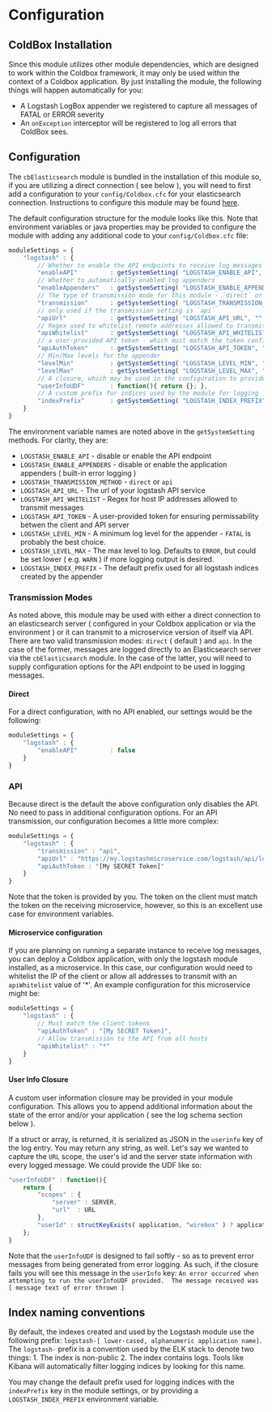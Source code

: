 # Configuration

## ColdBox Installation

Since this module utilizes other module dependencies, which are designed to work within the Coldbox framework, it may only be used within the context of a Coldbox application.  By just installing the module, the following things will happen automatically for you:

* A Logstash LogBox appender we registered to capture all messages of FATAL or ERROR severity
* An `onException` interceptor will be registered to log all errors that ColdBox sees.


## Configuration

The `cbElasticsearch` module is bundled in the installation of this module so, if you are utilizing a direct connection ( see below ), you will need to first add a configuration to your `config/Coldbox.cfc` for your elasticsearch connection.  Instructions to configure this module may be found [here](https://cbelasticsearch.ortusbooks.com/configuration).

The default configuration structure for the module looks like this.  Note that environment variables or java properties may be provided to configure the module with adding any additional code to your `config/Coldbox.cfc` file:

```js
moduleSettings = {
	"logstash" : {
		// Whether to enable the API endpoints to receive log messages
		"enableAPI" 		: getSystemSetting( "LOGSTASH_ENABLE_API", true ),
		// Whether to automatically enabled log appenders
		"enableAppenders" 	: getSystemSetting( "LOGSTASH_ENABLE_APPENDERS", true ),
		// The type of transmission mode for this module - `direct` or `api`
		"transmission" 		: getSystemSetting( "LOGSTASH_TRANSMISSION_METHOD", "direct" ),
		// only used if the transmission setting is `api`
		"apiUrl" 			: getSystemSetting( "LOGSTASH_API_URL", "" ),
		// Regex used to whitelist remote addresses allowed to transmit to the API - by default only 127.0.0.1 is allowed to transmit messages to the API
		"apiWhitelist" 		: getSystemSetting( "LOGSTASH_API_WHITELIST", "127.0.0.1" ),
		// a user-provided API token - which must match the token configured on the remote API microservice leave empty if using IP whitelisting
		"apiAuthToken" 		: getSystemSetting( "LOGSTASH_API_TOKEN", "" ),
		// Min/Max levels for the appender
		"levelMin" 			: getSystemSetting( "LOGSTASH_LEVEL_MIN", "FATAL" ),
		"levelMax" 			: getSystemSetting( "LOGSTASH_LEVEL_MAX", "ERROR" ),
		// A closure, which may be used in the configuration to provide custom information. Will be stored in the `userinfo` key in your logstash logs
		"userInfoUDF"       : function(){ return {}; },
		// A custom prefix for indices used by the module for logging
		"indexPrefix"       : getSystemSetting( "LOGSTASH_INDEX_PREFIX", "logstash-" & lcase( REReplaceNoCase(applicationName, "[^0-9A-Z_]", "_", "all") ) ) )
	}
}
```

The environment variable names are noted above in the `getSystemSetting` methods.  For clarity, they are:

- `LOGSTASH_ENABLE_API` - disable or enable the API endpoint
- `LOGSTASH_ENABLE_APPENDERS` - disable or enable the application appenders ( built-in error logging )
- `LOGSTASH_TRANSMISSION_METHOD` - `direct` or `api`
- `LOGSTASH_API_URL` - The url of your logstash API service
- `LOGSTASH_API_WHITELIST` - Regex for host IP addresses allowed to transmit messages
- `LOGSTASH_API_TOKEN` - A user-provided token for ensuring permissability betwen the client and API server
- `LOGSTASH_LEVEL_MIN` - A minimum log level for the appender - `FATAL` is probably the best choice.
- `LOGSTASH_LEVEL_MAX` - The max level to log.  Defaults to `ERROR`, but could be set lower ( e.g. `WARN` ) if more logging output is desired.
- `LOGSTASH_INDEX_PREFIX` - The default prefix used for all logstash indices created by the appender

### Transmission Modes

As noted above, this module may be used with either a direct connection to an elasticsearch server ( configured in your Coldbox application or via the environment ) or it can transmit to a microservice version of itself via API.   There are two valid transmission modes:  `direct` ( default ) and `api`.  In the case of the former, messages are logged directly to an Elasticsearch server via the `cbElasticsearch` module.  In the case of the latter, you will need to supply configuration options for the API endpoint to be used in logging messages.


#### Direct

For a direct configuration, with no API enabled, our settings would be the following:

```js
moduleSettings = {
	"logstash" : {
		"enableAPI" 		: false
	}
}
```

### API

Because direct is the default the above configuration only disables the API.  No need to pass in additional configuration options.
For an API transmission, our configuration becomes a little more complex:

```js
moduleSettings = {
	"logstash" : {
		"transmission" : "api",
		"apiUrl" : "https://my.logstashmicroservice.com/logstash/api/logs,
		"apiAuthToken : "[My SECRET Token]"
	}
}
```

Note that the token is provided by you. The token on the client must match the token on the receiving microservice, however, so this is an excellent use case for environment variables.

#### Microservice configuration

If you are planning on running a separate instance to receive log messages, you can deploy a Coldbox application, with only the logstash module installed, as a microservice.  In this case, our configuration would need to whitelist the IP of the client or allow all addresses to transmit with an `apiWhitelist` value of '*'.  An example configuration for this microservice might be:

```js
moduleSettings = {
	"logstash" : {
		// Must match the client tokens
		"apiAuthToken" : "[My SECRET Token]",
		// Allow transmission to the API from all hosts
		"apiWhitelist" : "*"
	}
}
```

#### User Info Closure

A custom user information closure may be provided in your module configuration.  This allows you to append additional information about the state of the error and/or your application ( see the log schema section below ).

If a struct or array, is returned, it is serialized as JSON in the `userinfo` key of the log entry. You may return any string, as well.  Let's say we wanted to capture the `URL` scope, the user's id and the server state information with every logged message.  We could provide the UDF like so:

```js
"userInfoUDF" : function(){
	return {
		"scopes" : {
			"server" : SERVER,
			"url"  : URL
		},
		"userId" : structKeyExists( application, "wirebox" ) ? application.wirebox.getInstance( "SecurityService" ).getAuthenticatedUserId() : ""
	};
}
```

Note that the `userInfoUDF` is designed to fail softly - so as to prevent error messages from being generated from error logging.  As such, if the closure fails you will see this message in the `userInfo` key:  `An error occurred when attempting to run the userInfoUDF provided.  The message received was [ message text of error thrown ]`

## Index naming conventions

By default, the indexes created and used by the Logstash module use the following prefix:  `logstash-[ lower-cased, alphanumeric application name]`.  The `logstash-` prefix is a convention used by the ELK stack to denote two things:  1. The index is non-public 2. The index contains logs.  Tools like Kibana will automatically filter logging indices by looking for this name. 

You may change the default prefix used for logging indices with the `indexPrefix` key in the module settings, or by providing a `LOGSTASH_INDEX_PREFIX` environment variable.